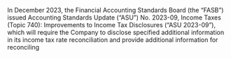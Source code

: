 In December 2023, the Financial Accounting Standards Board (the “FASB”) issued Accounting Standards Update (“ASU”) No.
2023-09, Income Taxes (Topic 740): Improvements to Income Tax Disclosures (“ASU 2023-09”), which will require the Company
to disclose specified additional information in its income tax rate reconciliation and provide additional information for reconciling